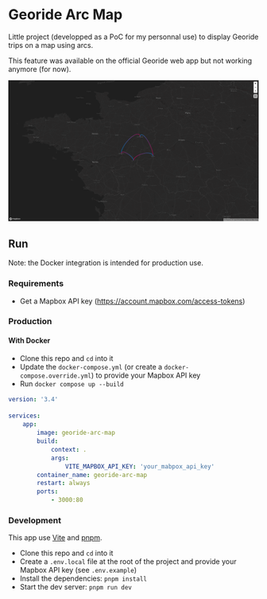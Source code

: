 # Georide Arc Map

Little project (developped as a PoC for my personnal use) to display Georide trips on a map using arcs.

This feature was available on the official Georide web app but not working anymore (for now).

![screenshot](screenshot.png)

## Run

Note: the Docker integration is intended for production use.

### Requirements

-   Get a Mapbox API key (https://account.mapbox.com/access-tokens)

### Production

#### With Docker

-   Clone this repo and `cd` into it
-   Update the `docker-compose.yml` (or create a `docker-compose.override.yml`) to provide your Mapbox API key
-   Run `docker compose up --build`

```yaml
version: '3.4'

services:
    app:
        image: georide-arc-map
        build:
            context: .
            args:
                VITE_MAPBOX_API_KEY: 'your_mabpox_api_key'
        container_name: georide-arc-map
        restart: always
        ports:
            - 3000:80
```

### Development

This app use [Vite](https://vitejs.dev) and [pnpm](https://pnpm.io).

-   Clone this repo and `cd` into it
-   Create a `.env.local` file at the root of the project and provide your Mapbox API key (see `.env.example`)
-   Install the dependencies: `pnpm install`
-   Start the dev server: `pnpm run dev`
